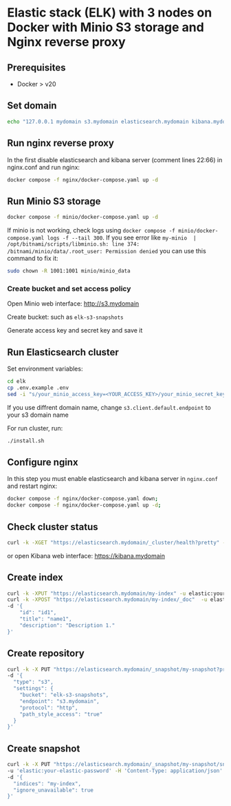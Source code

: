 # Elastic stack (ELK) with 3 nodes on Docker with Minio S3 storage and Nginx reverse proxy

## Prerequisites
- Docker > v20

## Set domain
```bash
echo "127.0.0.1 mydomain s3.mydomain elasticsearch.mydomain kibana.mydomain" >> /etc/hosts
```

## Run nginx reverse proxy
In the first disable elasticsearch and kibana server (comment lines 22:66) in nginx.conf and run nginx:

```bash
docker compose -f nginx/docker-compose.yaml up -d
```

## Run Minio S3 storage
```bash
docker compose -f minio/docker-compose.yaml up -d
```

If minio is not working, check logs using `docker compose -f minio/docker-compose.yaml logs -f --tail 300`.
If you see error like `my-minio  | /opt/bitnami/scripts/libminio.sh: line 374: /bitnami/minio/data/.root_user: Permission denied` you can use this command to fix it:
```bash
sudo chown -R 1001:1001 minio/minio_data
```

### Create bucket and set access policy

Open Minio web interface: http://s3.mydomain

Create bucket: such as `elk-s3-snapshots`

Generate access key and secret key and save it

## Run Elasticsearch cluster

Set environment variables:

```bash
cd elk
cp .env.example .env
sed -i "s/your_minio_access_key=<YOUR_ACCESS_KEY>/your_minio_secret_key=<YOUR_ACCESS_KEY>/g" .env
```

If you use diffrent domain name, change `s3.client.default.endpoint` to your s3 domain name

For run cluster, run:
```bash
./install.sh
```

## Configure nginx
In this step you must enable elasticsearch and kibana server in `nginx.conf` and restart nginx:
```bash
docker compose -f nginx/docker-compose.yaml down;
docker compose -f nginx/docker-compose.yaml up -d;
```

## Check cluster status
```bash
curl -k -XGET "https://elasticsearch.mydomain/_cluster/health?pretty" -u elastic:your-elastic-password
```

or open Kibana web interface: https://kibana.mydomain

## Create index
```bash
curl -k -XPUT "https://elasticsearch.mydomain/my-index" -u elastic:your-elastic-password
curl -k -XPOST "https://elasticsearch.mydomain/my-index/_doc"  -u elastic:your-elastic-password -H 'Content-Type: application/json' \
-d '{
    "id": "id1",
    "title": "name1",
    "description": "Description 1."
}'
```

## Create repository
```bash
curl -k -X PUT "https://elasticsearch.mydomain/_snapshot/my-snapshot?pretty" -H 'Content-Type: application/json'  -u 'elastic:your-elastic-password' \
-d '{
  "type": "s3",
  "settings": {
    "bucket": "elk-s3-snapshots",
    "endpoint": "s3.mydomain",
    "protocol": "http",
    "path_style_access": "true"
  }
}'
```

## Create snapshot
```bash
curl -k -X PUT "https://elasticsearch.mydomain/_snapshot/my-snapshot/snapshot-$(date -I)?wait_for_completion=true&pretty" \
-u 'elastic:your-elastic-password' -H 'Content-Type: application/json' \
-d '{
  "indices": "my-index",
  "ignore_unavailable": true
}'
```
